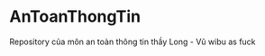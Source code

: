 # AnToanThongTin
Repository của môn an toàn thông tin thầy Long
                                      - Vũ wibu as fuck

